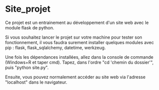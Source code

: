 # Site_projet

Ce projet est un entrainement au développement d'un site web avec le module flask de python.

Si vous souhaitez lancer le projet sur votre machine pour tester son fonctionnement, il vous faudra surement installer quelques modules avec pip : flask, flask_sqlalchemy, datetime, werkzeug.

Une fois les dépendances installées, allez dans la console de commande (Windows+R et taper cmd).
Tapez, dans l'ordre "cd 'chemin du dossier'", puis "python site.py".

Ensuite, vous pouvez normalement accéder au site web via l'adresse "localhost" dans le navigateur.
